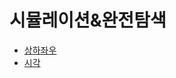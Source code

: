 #  시뮬레이션&완전탐색

- [상하좌우](https://github.com/JangHyoGwang/TIL/blob/main/Python/%EC%83%81%ED%95%98%EC%A2%8C%EC%9A%B0.md)
- [시각](https://github.com/JangHyoGwang/TIL/blob/main/Python/%EC%8B%9C%EA%B0%81.md)
